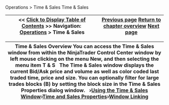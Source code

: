 ﻿
Operations > Time & Sales
Time & Sales

| << [Click to Display Table of Contents](time__sales.md) >> **Navigation:**     [Operations](operations-1.md) > Time & Sales | [Previous page](actions-1.md) [Return to chapter overview](operations-1.md) [Next page](timeandsales_usingthetimeandsaleswindow-1.md) |
| --- | --- |

| Time & Sales Overview You can access the Time & Sales window from within the NinjaTrader Control Center window by left mouse clicking on the menu New, and then selecting the menu item T & S   The Time & Sales window displays the current Bid/Ask price and volume as well as color coded last traded time, price and size. You can optionally filter for large trades blocks (B) by setting the block size in the Time & Sales Properties dialog window.   ›[Using the Time & Sales Window](timeandsales_usingthetimeandsaleswindow-1.md)›[Time and Sales Properties](timeandsales_properties-1.md)›[Window Linking](timeandsales_windowlinking-1.md) |
| --- |

